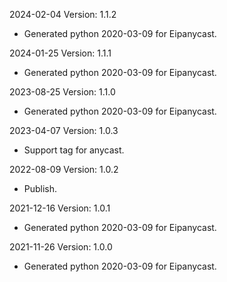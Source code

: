 2024-02-04 Version: 1.1.2
- Generated python 2020-03-09 for Eipanycast.

2024-01-25 Version: 1.1.1
- Generated python 2020-03-09 for Eipanycast.

2023-08-25 Version: 1.1.0
- Generated python 2020-03-09 for Eipanycast.

2023-04-07 Version: 1.0.3
- Support tag for anycast.

2022-08-09 Version: 1.0.2
- Publish.

2021-12-16 Version: 1.0.1
- Generated python 2020-03-09 for Eipanycast.

2021-11-26 Version: 1.0.0
- Generated python 2020-03-09 for Eipanycast.

